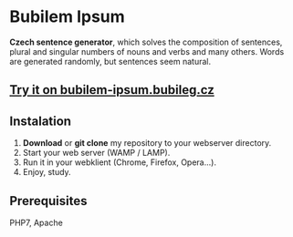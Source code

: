 # Bubilem Ipsum

**Czech sentence generator**, which solves the composition of sentences, plural and singular numbers of nouns and verbs and many others. Words are generated randomly, but sentences seem natural.

## [Try it on bubilem-ipsum.bubileg.cz](http://bubilem-ipsum.bubileg.cz)

## Instalation

1. **Download** or **git clone** my repository to your webserver directory.
1. Start your web server (WAMP / LAMP).
1. Run it in your webklient (Chrome, Firefox, Opera...).
1. Enjoy, study.

## Prerequisites

PHP7, Apache
